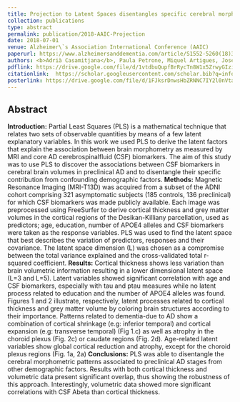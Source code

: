```yaml
---
title: Projection to Latent Spaces disentangles specific cerebral morphometric patterns associated to aging and preclinical AD
collection: publications
type: abstract
permalink: publication/2018-AAIC-Projection
date: 2018-07-01
venue: Alzheimer\`s Association International Conference (AAIC)
paperurl: https://www.alzheimersanddementia.com/article/S1552-5260(18)31283-4/abstract
authors: <b>Adrià Casamitjana</b>, Paula Petrone, Miquel Artigues, José Luis Molinuevo, Juan Domingo Gispert, Verónica Vilaplana for the Alzheimer\`s Disease Neuroimaging Initiative
pdflink: https://drive.google.com/file/d/1vtdbuQupfBrRycTn8W1x5ZrwyGIzi_Da/view?usp=sharing
citationlink:  https://scholar.googleusercontent.com/scholar.bib?q=info:bKe0GsqbwdsJ:scholar.google.com/&output=citation&scisdr=CgXQVhIyEO27_JMLSBU:AAGBfm0AAAAAXUgOUBVAehgGlfQFWuuSerr6Vtx2ygdu&scisig=AAGBfm0AAAAAXUgOUN-t_zbqSzKhRW2dDRJMxsf1qnyu&scisf=4&ct=citation&cd=-1&hl=ca&scfhb=1
posterlink: https://drive.google.com/file/d/1FJksrDnwsHbZRNNC7IY2l0nVtawSfYKP/view?usp=sharing
---
```


## Abstract

<b>Introduction:</b> Partial Least Squares (PLS) is a mathematical technique that relates two sets of observable quantities by means of a few latent explanatory variables. In this work we used PLS to derive the latent factors that explain the association between brain morphometry as measured by MRI and core AD cerebrospinalfluid (CSF) biomarkers. The aim of this study was to use PLS to discover the associations between CSF biomarkers in cerebral brain volumes in preclinical AD and to disentangle their specific contribution from confounding demographic factors.
<b>Methods:</b> Magnetic Resonance Imaging (MRI-T13D) was acquired from a subset of the  ADNI cohort comprising 321 asymptomatic subjects (185 controls, 136 preclinical) for which CSF biomarkers was made publicly available. Each image was preprocessed using FreeSurfer to derive cortical thickness and grey matter volumes in the cortical regions of the Desikan-Killiany parcellation, used as predictors; age, education, number of APOE4 alleles and CSF biomarkers were taken as the response variables. PLS was used to find the latent space that best describes the variation of predictors, responses and their covariance. The latent space dimension (L) was chosen as a compromise between the total variance explained and the cross-validated total r-squared coefficient.
<b>Results:</b> Cortical thickness shows less variation than brain volumetric information resulting in a lower dimensional latent space (L=3 and L=5). Latent variables showed significant correlation with age and CSF biomarkers, especially with tau and ptau measures while no latent process related to education and the number of APOE4 alleles was found. Figures 1 and 2 illustrate, respectively, latent processes related to cortical thickness and grey matter volume by coloring brain structures according to their importance. Patterns related to dementia-due to AD show a combination of cortical shrinkage (e.g: inferior temporal) and cortical expansion (e.g: transverse temporal) (Fig 1.c) as well as atrophy in the choroid plexus (Fig. 2c) or caudate regions (Fig. 2d).  Age-related latent variables show global cortical reduction and atrophy, except for the choroid plexus regions (Fig. 1a, 2a)
<b>Conclusions:</b> PLS was able to disentangle the cerebral morphometric patterns associated to preclinical AD stages from other demographic factors. Results with both cortical thickness and volumetric data present significant overlap, thus showing the robustness of this approach. Interestingly, volumetric data showed more significant correlations with CSF Abeta than cortical thickness.
